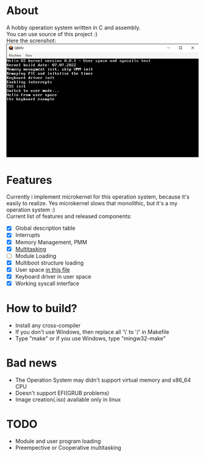 # About
A hobby operation system written in C and assembly.<br>
You can use source of this project :)<br>
Here the screnshot:<br>
![alt text](screenshot.png)
# Features
Currently i implement microkernel for this operation system, because it's easily to realize. Yes microkernel slows that monolithic, but it's a my operation system :)<br>
Current list of features and released components:
- [x] Global description table
- [x] Interrupts
- [x] Memory Management, PMM
- [x] [Multitasking](https://wiki.osdev.org/Brendan%27s_Multi-tasking_Tutorial)
- [ ] Module Loading
- [x] Multiboot structure loading
- [x] User space [in this file](arch/x86/gdtfl.asm)
- [x] Keyboard driver in user space
- [x] Working syscall interface

# How to build?
- Install any cross-compiler
- If you don't use Windows, then replace all '\\' to '/' in Makefile
- Type "make" or if you use Windows, type "mingw32-make"
# Bad news
- The Operation System may didn't support virtual memory and x86_64 CPU
- Doesn't support EFI(GRUB problems)
- Image creation(.iso) available only in linux
# TODO
- Module and user program loading
- Preempective or Cooperative multitasking